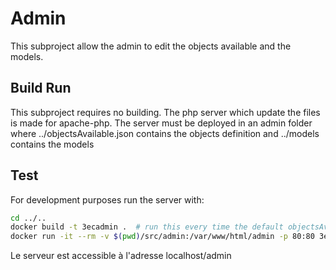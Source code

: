 # Admin

This subproject allow the admin to edit the objects available and the models.

## Build Run

This subproject requires no building.
The php server which update the files is made for apache-php.
The server must be deployed in an admin folder where ../objectsAvailable.json contains the objects definition and ../models contains the models

## Test

For development purposes run the server with:

```bash
cd ../..
docker build -t 3ecadmin .  # run this every time the default objectsAvailable.json changes or models directory strucutre changes
docker run -it --rm -v $(pwd)/src/admin:/var/www/html/admin -p 80:80 3ecadmin
```

Le serveur est accessible à l'adresse localhost/admin